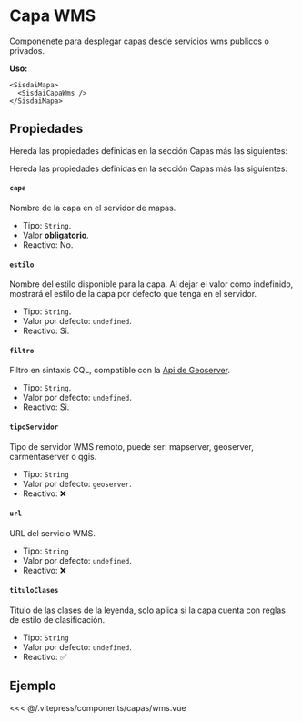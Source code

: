 <script setup>
import CapasWms from "./../.vitepress/components/capas/wms.vue";
</script>

# Capa WMS

Componenete para desplegar capas desde servicios wms publicos o privados.

**Uso:**

```html{2}
<SisdaiMapa>
  <SisdaiCapaWms />
</SisdaiMapa>
```

## Propiedades

Hereda las propiedades definidas en la sección Capas más las siguientes:

Hereda las propiedades definidas en la sección Capas más las siguientes:

#### `capa`

Nombre de la capa en el servidor de mapas.

- Tipo: `String`.
- Valor **obligatorio**.
- Reactivo: No.

#### `estilo`

Nombre del estilo disponible para la capa. Al dejar el valor como indefinido, mostrará el estilo de la capa por defecto que tenga en el servidor.

- Tipo: `String`.
- Valor por defecto: `undefined`.
- Reactivo: Si.

#### `filtro`

Filtro en sintaxis CQL, compatible con la [Api de Geoserver](https://docs.geoserver.org/stable/en/user/tutorials/cql/cql_tutorial.html).

- Tipo: `String`.
- Valor por defecto: `undefined`.
- Reactivo: Si.

#### `tipoServidor`

Tipo de servidor WMS remoto, puede ser: mapserver, geoserver, carmentaserver o qgis.

- Tipo: `String`
- Valor por defecto: `geoserver`.
- Reactivo: ❌

#### `url`

URL del servicio WMS.

- Tipo: `String`
- Valor por defecto: `undefined`.
- Reactivo: ❌

#### `tituloClases`

Titulo de las clases de la leyenda, solo aplica si la capa cuenta con reglas de estilo de clasificación.

- Tipo: `String`
- Valor por defecto: `undefined`.
- Reactivo: ✅

## Ejemplo

<CapasWms />

<<< @/.vitepress/components/capas/wms.vue
